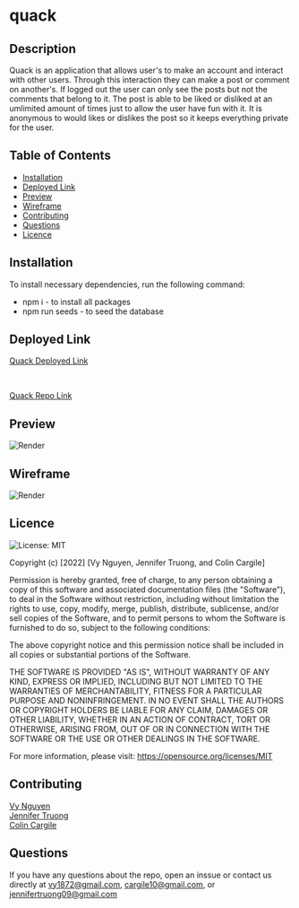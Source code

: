 # quack 
## Description
Quack is an application that allows user's to make an account and interact with other users.  Through this interaction they can make a post or comment on another's.  If logged out the user can only see the posts but not the comments that belong to it.  The post is able to be liked or disliked at an umlimited amount of times just to allow the user have fun with it.  It is anonymous to would likes or dislikes the post so it keeps everything private for the user.

## Table of Contents
* [Installation](#Installation)
* [Deployed Link](#Deployed)
* [Preview](#Preview)
* [Wireframe](#Wireframe)
* [Contributing](#Contribution)
* [Questions](#Questions)
* [Licence](#Licence)

## Installation
To install necessary dependencies, run the following command:
- npm i - to install all packages
- npm run seeds - to seed the database

## Deployed Link
[Quack Deployed Link](https://quack-social-media-app.herokuapp.com)

</br>

[Quack Repo Link](https://github.com/jentruong09/quack)

## Preview
![Render](./public/images/deployed.png)

## Wireframe
![Render](./public/images/wireframe.png)

## Licence
![License: MIT](https://img.shields.io/badge/License-MIT-yellow.svg)

Copyright (c) [2022] [Vy Nguyen, Jennifer Truong, and Colin Cargile]

Permission is hereby granted, free of charge, to any person obtaining a copy of this software and associated documentation files (the "Software"), to deal in the Software without restriction, including without limitation the rights to use, copy, modify, merge, publish, distribute, sublicense, and/or sell copies of the Software, and to permit persons to whom the Software is furnished to do so, subject to the following conditions:

The above copyright notice and this permission notice shall be included in all copies or substantial portions of the Software.

THE SOFTWARE IS PROVIDED "AS IS", WITHOUT WARRANTY OF ANY KIND, EXPRESS OR IMPLIED, INCLUDING BUT NOT LIMITED TO THE WARRANTIES OF MERCHANTABILITY, FITNESS FOR A PARTICULAR PURPOSE AND NONINFRINGEMENT. IN NO EVENT SHALL THE AUTHORS OR COPYRIGHT HOLDERS BE LIABLE FOR ANY CLAIM, DAMAGES OR OTHER LIABILITY, WHETHER IN AN ACTION OF CONTRACT, TORT OR OTHERWISE, ARISING FROM, OUT OF OR IN CONNECTION WITH THE SOFTWARE OR THE USE OR OTHER DEALINGS IN THE SOFTWARE.

For more information, please visit: https://opensource.org/licenses/MIT

## Contributing
[Vy Nguyen](https://github.com/Vy187)
</br>
[Jennifer Truong](https://github.com/jentruong09)
</br>
[Colin Cargile](https://github.com/jentruong09)

## Questions
If you have any questions about the repo, open an inssue or contact us directly at vy1872@gmail.com, cargile10@gmail.com, or jennifertruong09@gmail.com